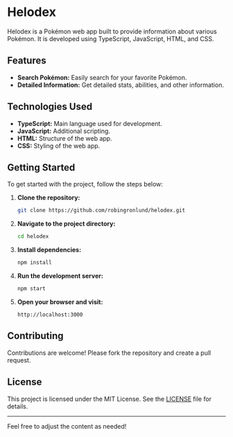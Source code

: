 # Helodex

Helodex is a Pokémon web app built to provide information about various Pokémon. It is developed using TypeScript, JavaScript, HTML, and CSS.

## Features

- **Search Pokémon:** Easily search for your favorite Pokémon.
- **Detailed Information:** Get detailed stats, abilities, and other information.

## Technologies Used

- **TypeScript:** Main language used for development.
- **JavaScript:** Additional scripting.
- **HTML:** Structure of the web app.
- **CSS:** Styling of the web app.

## Getting Started

To get started with the project, follow the steps below:

1. **Clone the repository:**
   ```bash
   git clone https://github.com/robingronlund/helodex.git
   ```

2. **Navigate to the project directory:**
   ```bash
   cd helodex
   ```

3. **Install dependencies:**
   ```bash
   npm install
   ```

4. **Run the development server:**
   ```bash
   npm start
   ```

5. **Open your browser and visit:**
   ```
   http://localhost:3000
   ```

## Contributing

Contributions are welcome! Please fork the repository and create a pull request.

## License

This project is licensed under the MIT License. See the [LICENSE](LICENSE) file for details.

---

Feel free to adjust the content as needed!
